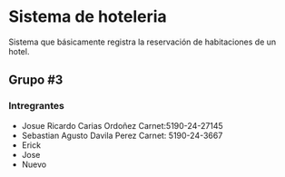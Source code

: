 # Sistema de hoteleria
Sistema que básicamente registra la reservación de habitaciones de un hotel.

## Grupo #3 

### Intregrantes
- Josue Ricardo Carias Ordoñez Carnet:5190-24-27145
- Sebastian Agusto Davila Perez Carnet: 5190-24-3667
- Erick
- Jose
- Nuevo
